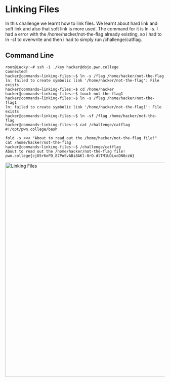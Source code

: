# Linking Files
In this challenge we learnt how to link files. We learnt about hard link and soft link and also that soft link is more used. The command for it is ln -s. I had a error with 
the /home/hacker/not-the-flag already existing, so i had to ln -sf to overwrite and then i had to simply run /challenge/catflag.
## Command Line
```
root@Lucky:~# ssh -i ./key hacker@dojo.pwn.college
Connected!
hacker@commands~linking-files:~$ ln -s /flag /home/hacker/not-the-flag
ln: failed to create symbolic link '/home/hacker/not-the-flag': File exists
hacker@commands~linking-files:~$ cd /home/hacker
hacker@commands~linking-files:~$ touch not-the-flag1
hacker@commands~linking-files:~$ ln -s /flag /home/hacker/not-the-flag1
ln: failed to create symbolic link '/home/hacker/not-the-flag1': File exists
hacker@commands~linking-files:~$ ln -sf /flag /home/hacker/not-the-flag
hacker@commands~linking-files:~$ cat /challenge/catflag
#!/opt/pwn.college/bash

fold -s <<< "About to read out the /home/hacker/not-the-flag file!"
cat /home/hacker/not-the-flag
hacker@commands~linking-files:~$ /challenge/catflag
About to read out the /home/hacker/not-the-flag file!
pwn.college{cjU5r6oPD_87PoSvABi8AKl-0rO.dlTM1UDLxcDN0czW}
```
<img width="677" alt="Linking Files" src="https://github.com/user-attachments/assets/f11ab30f-ee29-4727-a1cc-e601e47ae14d">
